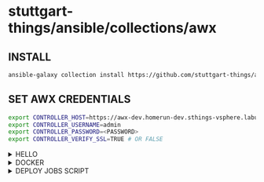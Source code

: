 # stuttgart-things/ansible/collections/awx

## INSTALL

```bash
ansible-galaxy collection install https://github.com/stuttgart-things/ansible/releases/download/sthings-awx-25.4.800.tar.gz/sthings-awx-25.4.800.tar.gz -f
```

## SET AWX CREDENTIALS

```bash
export CONTROLLER_HOST=https://awx-dev.homerun-dev.sthings-vsphere.labul.sva.de
export CONTROLLER_USERNAME=admin
export CONTROLLER_PASSWORD=<PASSWORD>
export CONTROLLER_VERIFY_SSL=TRUE # OR FALSE
```

<details><summary>HELLO</summary>

```bash
ansible-playbook sthings.awx.hello_awx -vv
```
</details>

<details><summary>DOCKER</summary>

docker deployment awx job template w/ survey

```bash
ansible-playbook sthings.awx.docker -vv
```

</details>

<details><summary>DEPLOY JOBS SCRIPT</summary>

Replace/Add/Remove job names inside arr-Variable if you want to deploy specific jobs

```bash
export CONTROLLER_HOST=https://awx.<DOMAIN>.sva.de #EXAMPLE!
export CONTROLLER_USERNAME=admin #EXAMPLE!
export CONTROLLER_PASSWORD=<PASSWORD>

arr=("baseos" "golang" "nerdctl" "docker")
for i in ${!arr[@]};
do
  echo $i "${arr[i]}";
  ansible-playbook sthings.awx."${arr[i]}" -vv;
done
```


```bash
export CONTROLLER_HOST=https://awx.<DOMAIN>.sva.de #EXAMPLE!
export CONTROLLER_USERNAME=admin #EXAMPLE!
export CONTROLLER_PASSWORD=<PASSWORD>

arr=("set_stats" "render_upload_template" "get_execute_terraform" "create_vm_workflow")
for i in ${!arr[@]};
do
  echo $i "${arr[i]}";
  ansible-playbook sthings.awx."${arr[i]}" -vv;
done
```

</details>
